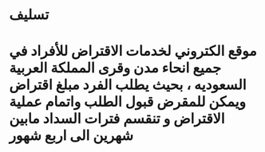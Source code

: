 
# تسليف 


#  موقع الكتروني لخدمات الاقتراض للأفراد في جميع انحاء مدن وقرى المملكة العربية السعوديه ، بحيث يطلب الفرد مبلغ اقتراض ويمكن للمقرض قبول الطلب واتمام عملية الاقتراض و تنقسم فترات السداد مابين شهرين الى اربع شهور 
